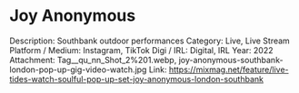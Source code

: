 # Joy Anonymous

Description: Southbank outdoor performances
Category: Live, Live Stream
Platform / Medium: Instagram, TikTok
Digi / IRL: Digital, IRL
Year: 2022
Attachment: Tag__qu_nn_Shot_2%201.webp, joy-anonymous-southbank-london-pop-up-gig-video-watch.jpg
Link: https://mixmag.net/feature/live-tides-watch-soulful-pop-up-set-joy-anonymous-london-southbank